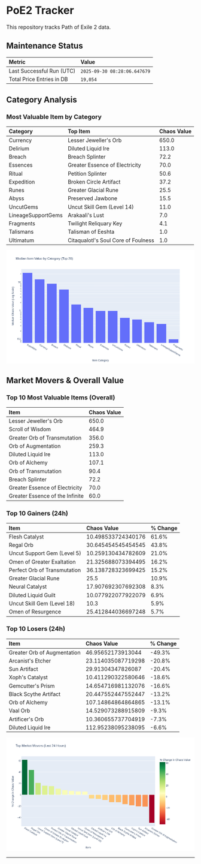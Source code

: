 # PoE2 Tracker

This repository tracks Path of Exile 2 data.

## Maintenance Status

<!-- START_MAINTENANCE -->
| Metric | Value |
|:---|:---|
| Last Successful Run (UTC) | `2025-09-30 08:28:06.647679` |
| Total Price Entries in DB | `19,054` |

<!-- END_MAINTENANCE -->

## Category Analysis

<!-- START_CATEGORY_ANALYSIS -->
### Most Valuable Item by Category
| Category | Top Item | Chaos Value |
| :--- | :--- | :--- |
| Currency | Lesser Jeweller's Orb | 650.0 |
| Delirium | Diluted Liquid Ire | 113.0 |
| Breach | Breach Splinter | 72.2 |
| Essences | Greater Essence of Electricity | 70.0 |
| Ritual | Petition Splinter | 50.6 |
| Expedition | Broken Circle Artifact | 37.2 |
| Runes | Greater Glacial Rune | 25.5 |
| Abyss | Preserved Jawbone | 15.5 |
| UncutGems | Uncut Skill Gem (Level 14) | 11.0 |
| LineageSupportGems | Arakaali's Lust | 7.0 |
| Fragments | Twilight Reliquary Key | 4.1 |
| Talismans | Talisman of Eeshta | 1.0 |
| Ultimatum | Citaqualotl's Soul Core of Foulness | 1.0 |


![Category Analysis Chart](charts/category_analysis.png)
<!-- END_CATEGORY_ANALYSIS -->

## Market Movers & Overall Value

<!-- START_ANALYSIS -->
### Top 10 Most Valuable Items (Overall)
| Item | Chaos Value |
| :--- | :--- |
| Lesser Jeweller's Orb | 650.0 |
| Scroll of Wisdom | 464.9 |
| Greater Orb of Transmutation | 356.0 |
| Orb of Augmentation | 259.3 |
| Diluted Liquid Ire | 113.0 |
| Orb of Alchemy | 107.1 |
| Orb of Transmutation | 90.4 |
| Breach Splinter | 72.2 |
| Greater Essence of Electricity | 70.0 |
| Greater Essence of the Infinite | 60.0 |

### Top 10 Gainers (24h)
| Item | Chaos Value | % Change |
| :--- | :--- | :--- |
| Flesh Catalyst | 10.498533724340176 | 61.6% |
| Regal Orb | 30.645454545454545 | 43.8% |
| Uncut Support Gem (Level 5) | 10.259130434782609 | 21.0% |
| Omen of Greater Exaltation | 21.325688073394495 | 16.2% |
| Perfect Orb of Transmutation | 36.138728323699425 | 15.2% |
| Greater Glacial Rune | 25.5 | 10.9% |
| Neural Catalyst | 17.907692307692308 | 8.3% |
| Diluted Liquid Guilt | 10.077922077922079 | 6.9% |
| Uncut Skill Gem (Level 18) | 10.3 | 5.9% |
| Omen of Resurgence | 25.412844036697248 | 5.7% |

### Top 10 Losers (24h)
| Item | Chaos Value | % Change |
| :--- | :--- | :--- |
| Greater Orb of Augmentation | 46.95652173913044 | -49.3% |
| Arcanist's Etcher | 23.114035087719298 | -20.8% |
| Sun Artifact | 29.91304347826087 | -20.4% |
| Xoph's Catalyst | 10.411290322580646 | -18.6% |
| Gemcutter's Prism | 14.654716981132076 | -16.6% |
| Black Scythe Artifact | 20.447552447552447 | -13.2% |
| Orb of Alchemy | 107.14864864864865 | -13.1% |
| Vaal Orb | 14.529073288915809 | -9.3% |
| Artificer's Orb | 10.360655737704919 | -7.3% |
| Diluted Liquid Ire | 112.95238095238095 | -6.6% |


![Market Movers Chart](charts/market_movers.png)
<!-- END_ANALYSIS -->


---

